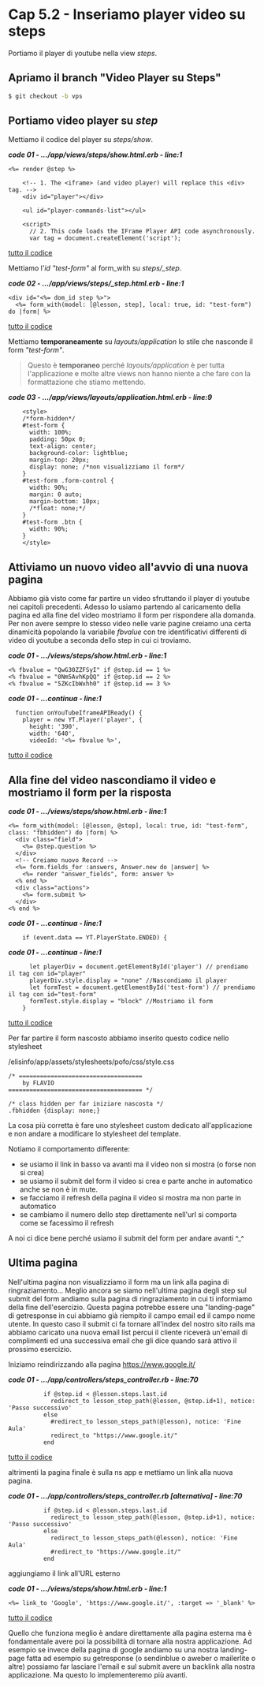 # <a name="top"></a> Cap 5.2 - Inseriamo player video su steps

Portiamo il player di youtube nella view *steps*.



## Apriamo il branch "Video Player su Steps"

```bash
$ git checkout -b vps
```



## Portiamo video player su *step*

Mettiamo il codice del player su *steps/show*.

***code 01 - .../app/views/steps/show.html.erb - line:1***

```html+erb
<%= render @step %>

    <!-- 1. The <iframe> (and video player) will replace this <div> tag. -->
    <div id="player"></div>

    <ul id="player-commands-list"></ul>

    <script>
      // 2. This code loads the IFrame Player API code asynchronously.
      var tag = document.createElement('script');
```

[tutto il codice](https://github.com/flaviobordonidev/leanpubabrandnewcms/blob/master/56-ubuntudream/05-steps-show_video_with_events/02_01-views-steps-show.html.erb)

Mettiamo l'*id "test-form"* al form_with su *steps/_step*.

***code 02 - .../app/views/steps/_step.html.erb - line:1***

```html+erb
<div id="<%= dom_id step %>">
  <%= form_with(model: [@lesson, step], local: true, id: "test-form") do |form| %>
```

[tutto il codice](https://github.com/flaviobordonidev/leanpubabrandnewcms/blob/master/56-ubuntudream/05-steps-show_video_with_events/02_02-views-steps-_step.html.erb)

Mettiamo **temporaneamente** su *layouts/application* lo stile che nasconde il form *"test-form"*.

> Questo è **temporaneo** perché *layouts/application* è per tutta l'applicazione e molte altre views non hanno niente a che fare con la formattazione che stiamo mettendo.

***code 03 - .../app/views/layouts/application.html.erb - line:9***

```html+erb
    <style>
    /*form-hidden*/
    #test-form {
      width: 100%;
      padding: 50px 0;
      text-align: center;
      background-color: lightblue;
      margin-top: 20px;
      display: none; /*non visualizziamo il form*/
    }
    #test-form .form-control {
      width: 90%;
      margin: 0 auto;
      margin-bottom: 10px;
      /*float: none;*/
    }
    #test-form .btn {
      width: 90%;
    }
    </style>
```











## Attiviamo un nuovo video all'avvio di una nuova pagina

Abbiamo già visto come far partire un video sfruttando il player di youtube nei capitoli precedenti.
Adesso lo usiamo partendo al caricamento della pagina ed alla fine del video mostriamo il form per rispondere alla domanda.
Per non avere sempre lo stesso video nelle varie pagine creiamo una certa dinamicità popolando la variabile *fbvalue* con tre identificativi differenti di video di youtube a seconda dello step in cui ci troviamo.

***code 01 - .../views/steps/show.html.erb - line:1***

```
<% fbvalue = "QwG30ZZFSyI" if @step.id == 1 %>
<% fbvalue = "0Nm5AvhKpQQ" if @step.id == 2 %>
<% fbvalue = "5ZKcIbWxhh0" if @step.id == 3 %>
```

***code 01 - ...continua - line:1***

```
  function onYouTubeIframeAPIReady() {
    player = new YT.Player('player', {
      height: '390',
      width: '640',
      videoId: '<%= fbvalue %>',
```

[tutto il codice](https://github.com/flaviobordonidev/leanpubabrandnewcms/blob/master/56-ubuntudream/04-step-show_video_with_events/01_02-controllers-mockups_controller.rb)



## Alla fine del video nascondiamo il video e mostriamo il form per la risposta

***code 01 - .../views/steps/show.html.erb - line:1***

```
<%= form_with(model: [@lesson, @step], local: true, id: "test-form", class: "fbhidden") do |form| %>
  <div class="field">
    <%= @step.question %>
  </div>
  <!-- Creiamo nuovo Record -->
  <%= form.fields_for :answers, Answer.new do |answer| %>
    <%= render "answer_fields", form: answer %>
  <% end %>
  <div class="actions">
    <%= form.submit %>
  </div>
<% end %>
```

***code 01 - ...continua - line:1***

```
    if (event.data == YT.PlayerState.ENDED) {          
```

***code 01 - ...continua - line:1***

```
      let playerDiv = document.getElementById('player') // prendiamo il tag con id="player"
      playerDiv.style.display = "none" //Nascondiamo il player
      let formTest = document.getElementById('test-form') // prendiamo il tag con id="test-form"
      formTest.style.display = "block" //Mostriamo il form
    }
```

[tutto il codice](https://github.com/flaviobordonidev/leanpubabrandnewcms/blob/master/56-ubuntudream/04-step-show_video_with_events/01_02-controllers-mockups_controller.rb)


Per far partire il form nascosto abbiamo inserito questo codice nello stylesheet

/elisinfo/app/assets/stylesheets/pofo/css/style.css

```
/* ===================================
    by FLAVIO
====================================== */

/* class hidden per far iniziare nascosta */
.fbhidden {display: none;}
```

La cosa più corretta è fare uno stylesheet custom dedicato all'applicazione e non andare a modificare lo stylesheet del template.





Notiamo il comportamento differente:

* se usiamo il link in basso va avanti ma il video non si mostra (o forse non si crea)
* se usiamo il submit del form il video si crea e parte anche in automatico anche se non è in mute.
* se facciamo il refresh della pagina il video si mostra ma non parte in automatico
* se cambiamo il numero dello step direttamente nell'url si comporta come se facessimo il refresh 

A noi ci dice bene perché usiamo il submit del form per andare avanti ^_^ 




## Ultima pagina

Nell'ultima pagina non visualizziamo il form ma un link alla pagina di ringraziamento...
Meglio ancora se siamo nell'ultima pagina degli step sul submit del form andiamo sulla pagina di ringraziamento in cui ti informiamo della fine dell'esercizio.
Questa pagina potrebbe essere una "landing-page" di getresponse in cui abbiamo già riempito il campo email ed il campo nome utente.
In questo caso il submit ci fa tornare all'index del nostro sito rails ma abbiamo caricato una nuova email list percui il cliente riceverà un'email di complimenti ed una successiva email che gli dice quando sarà attivo il prossimo esercizio.

Iniziamo reindirizzando alla pagina https://www.google.it/

***code 01 - .../app/controllers/steps_controller.rb - line:70***

```
          if @step.id < @lesson.steps.last.id
            redirect_to lesson_step_path(@lesson, @step.id+1), notice: 'Passo successivo'
          else
            #redirect_to lesson_steps_path(@lesson), notice: 'Fine Aula'
            redirect_to "https://www.google.it/"
          end
```

[tutto il codice](https://github.com/flaviobordonidev/leanpubabrandnewcms/blob/master/56-ubuntudream/04-step-show_video_with_events/01_02-controllers-mockups_controller.rb)


altrimenti la pagina finale è sulla ns app e mettiamo un link alla nuova pagina.

***code 01 - .../app/controllers/steps_controller.rb [alternativa] - line:70***

```
          if @step.id < @lesson.steps.last.id
            redirect_to lesson_step_path(@lesson, @step.id+1), notice: 'Passo successivo'
          else
            redirect_to lesson_steps_path(@lesson), notice: 'Fine Aula'
            #redirect_to "https://www.google.it/"
          end
```

aggiungiamo il link all'URL esterno

***code 01 - .../views/steps/show.html.erb - line:1***

```
<%= link_to 'Google', 'https://www.google.it/', :target => '_blank' %>
```

[tutto il codice](https://github.com/flaviobordonidev/leanpubabrandnewcms/blob/master/56-ubuntudream/04-step-show_video_with_events/01_02-controllers-mockups_controller.rb)

Quello che funziona meglio è andare direttamente alla pagina esterna ma è fondamentale avere poi la possibilità di tornare alla nostra applicazione.
Ad esempio se invece della pagina di google andiamo su una nostra landing-page fatta ad esempio su getresponse (o sendinblue o aweber o mailerlite o altre) possiamo far lasciare l'email e sul submit avere un backlink alla nostra applicazione.
Ma questo lo implementeremo più avanti.
